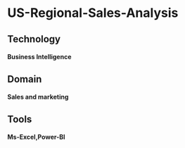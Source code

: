 # US-Regional-Sales-Analysis
## Technology
#### Business Intelligence
## Domain
#### Sales and marketing
## Tools
#### Ms-Excel,Power-BI

